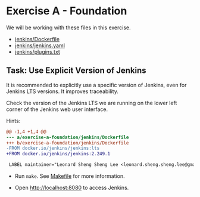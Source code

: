 # Exercise A - Foundation

We will be working with these files in this exercise.

- [jenkins/Dockerfile](jenkins/Dockerfile)
- [jenkins/jenkins.yaml](jenkins/jenkins.yaml)
- [jenkins/plugins.txt](jenkins/plugins.txt)

## Task: Use Explicit Version of Jenkins

It is recommended to explicitly use a specific version of Jenkins, even for Jenkins LTS versions. It improves traceability.

Check the version of the Jenkins LTS we are running on the lower left corner of the Jenkins web user interface.

Hints:

```patch
@@ -1,4 +1,4 @@
--- a/exercise-a-foundation/jenkins/Dockerfile
+++ b/exercise-a-foundation/jenkins/Dockerfile
-FROM docker.io/jenkins/jenkins:lts
+FROM docker.io/jenkins/jenkins:2.249.1

 LABEL maintainer="Leonard Sheng Sheng Lee <leonard.sheng.sheng.lee@gmail.com>"

```

- Run `make`. See [Makefile](Makefile) for more information.

- Open [http://localhost:8080](http://localhost:8080) to access Jenkins.
